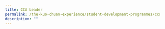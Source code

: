 ```yaml
---
title: CCA Leader
permalink: /the-kuo-chuan-experience/student-development-programmes/cca-leader/
description: ""
---
```

